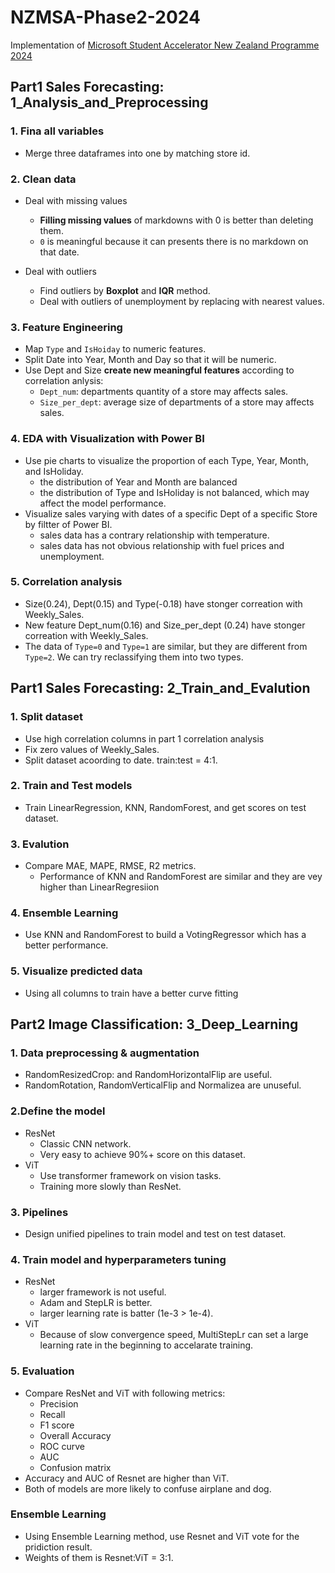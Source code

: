 # NZMSA-Phase2-2024 

Implementation of [Microsoft Student Accelerator New Zealand Programme 2024](https://github.com/NZMSA/2024-Phase-2)

## Part1 Sales Forecasting: 1_Analysis_and_Preprocessing

### 1. Fina all variables
- Merge three dataframes into one by matching store id.

### 2. Clean data
- Deal with missing values
  - **Filling missing values** of markdowns with 0 is better than deleting them.
  - `0` is meaningful because it can presents there is no markdown on that date.

- Deal with outliers
  - Find outliers by **Boxplot** and **IQR** method.
  - Deal with outliers of unemployment by replacing with nearest values.

### 3. Feature Engineering
- Map `Type` and `IsHoiday` to numeric features.
- Split Date into Year, Month and Day so that it will be numeric.
- Use Dept and Size **create new meaningful features** according to correlation anlysis:
  - `Dept_num`: departments quantity of a store may affects sales.
  - `Size_per_dept`: average size of departments of a store may affects sales.

### 4. EDA with Visualization with Power BI
- Use pie charts to visualize the proportion of each Type, Year, Month, and IsHoliday.
    - the distribution of Year and Month are balanced
    - the distribution of Type and IsHoliday is not balanced, which may affect the model performance.
- Visualize sales varying with dates of a specific Dept of a specific Store by filtter of Power BI.
    - sales data has a contrary relationship with temperature.
    - sales data has not obvious relationship with fuel prices and unemployment.

### 5. Correlation analysis
-  Size(0.24), Dept(0.15) and Type(-0.18) have stonger correation with Weekly_Sales.
-  New feature Dept_num(0.16) and Size_per_dept (0.24) have stonger correation with Weekly_Sales.
-  The data of `Type=0` and `Type=1` are similar, but they are different from `Type=2`. We can try reclassifying them into two types. 

## Part1 Sales Forecasting: 2_Train_and_Evalution

### 1. Split dataset
- Use high correlation columns in part 1 correlation analysis
- Fix zero values of Weekly_Sales.
- Split dataset acoording to date. train:test = 4:1.
  
### 2. Train and Test models
- Train LinearRegression, KNN, RandomForest, and get scores on test dataset.

### 3. Evalution
- Compare MAE, MAPE, RMSE, R2 metrics.
  - Performance of KNN and RandomForest are similar and they are vey higher than LinearRegresiion

### 4. Ensemble Learning
- Use KNN and RandomForest to build a VotingRegressor which has a better performance.

### 5. Visualize predicted data
- Using all columns to train have a better curve fitting

## Part2 Image Classification: 3_Deep_Learning

### 1. Data preprocessing & augmentation
- RandomResizedCrop: and RandomHorizontalFlip are useful.
- RandomRotation, RandomVerticalFlip and Normalizea are unuseful.

### 2.Define the model
- ResNet
  - Classic CNN network.
  - Very easy to achieve 90%+ score on this dataset.
- ViT
  - Use transformer framework on vision tasks.
  - Training more slowly than ResNet.

### 3. Pipelines
- Design unified pipelines to train model and test on test dataset.

### 4. Train model and hyperparameters tuning
- ResNet
  - larger framework is not useful.
  - Adam and StepLR is better.
  - larger learning rate is batter (1e-3 > 1e-4).
- ViT
  - Because of slow convergence speed, MultiStepLr can set a large learning rate in the beginning to accelarate training.
  
### 5. Evaluation
  - Compare ResNet and ViT with following metrics:
    - Precision
    - Recall
    - F1 score
    - Overall Accuracy
    - ROC curve
    - AUC
    - Confusion matrix
- Accuracy and AUC of Resnet are higher than ViT.
- Both of models are more likely to confuse airplane and dog.

### Ensemble Learning
- Using Ensemble Learning method, use Resnet and ViT vote for the pridiction result.
- Weights of them is Resnet:ViT = 3:1.
